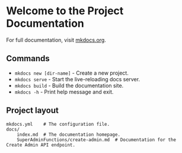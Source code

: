 # Welcome to the Project Documentation

For full documentation, visit [mkdocs.org](https://www.mkdocs.org).

## Commands

- `mkdocs new [dir-name]` - Create a new project.
- `mkdocs serve` - Start the live-reloading docs server.
- `mkdocs build` - Build the documentation site.
- `mkdocs -h` - Print help message and exit.

## Project layout

```plaintext
mkdocs.yml    # The configuration file.
docs/
    index.md  # The documentation homepage.
    SuperAdminFunctions/create-admin.md  # Documentation for the Create Admin API endpoint.
```
